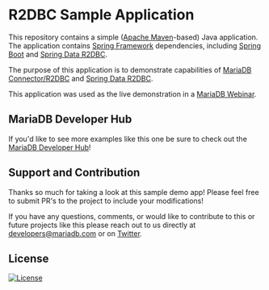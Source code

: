 # R2DBC Sample Application

This repository contains a simple ([Apache Maven](https://maven.apache.org/)-based) Java application. The application contains [Spring Framework](https://spring.io/) dependencies, including [Spring Boot](https://spring.io/projects/spring-boot) and [Spring Data R2DBC](https://spring.io/projects/spring-data-r2dbc). 

The purpose of this application is to demonstrate capabilities of [MariaDB Connector/R2DBC](https://mariadb.com/docs/clients/connector-r2dbc/) and [Spring Data R2DBC](https://spring.io/projects/spring-data-r2dbc).

This application was used as the live demonstration in a [MariaDB Webinar](https://go.mariadb.com/21Q3-WBN-GLBL-OSSG-Unleash-Reactive-Programming-R2DBC-2021-05-27_Registration-LP.html?_ga=2.230885407.1007250852.1621861445-706426216.1609965524&_gac=1.27734478.1619720874.Cj0KCQjwsqmEBhDiARIsANV8H3aWS3PquCgfiIt-oP0XuLmENXrOOSQ0kCuQme1Iqv8FmpVJi-cwrSIaAjoaEALw_wcB).

## MariaDB Developer Hub

If you'd like to see more examples like this one be sure to check out the [MariaDB Developer Hub](https://mariadb.com/developers/)!

## Support and Contribution <a name="support-contribution"></a>

Thanks so much for taking a look at this sample demo app! Please feel free to submit PR's to the project to include your modifications!

If you have any questions, comments, or would like to contribute to this or future projects like this please reach out to us directly at [developers@mariadb.com](mailto:developers@mariadb.com) or on [Twitter](https://twitter.com/mariadb).

## License <a name="license"></a>
[![License](https://img.shields.io/badge/License-MIT-blue.svg?style=plastic)](https://opensource.org/licenses/MIT)
